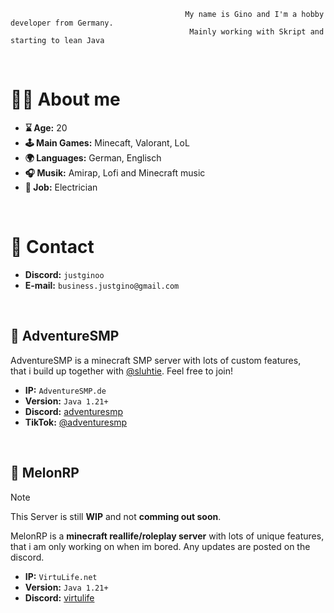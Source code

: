                                            My name is Gino and I'm a hobby developer from Germany.
                                            Mainly working with Skript and starting to lean Java
<br>

# 🙋‍♂️ About me
- **⌛️ Age:** 20
- **🕹️ Main Games:** Minecaft, Valorant, LoL
- **🌍 Languages:** German, Englisch
- **🎧 Musik:** Amirap, Lofi and Minecraft music
- **👷 Job:** Electrician
<br>


# 📩 Contact
- **Discord:** ``justginoo``
- **E-mail:** ``business.justgino@gmail.com``
<br>

## 💎 AdventureSMP
AdventureSMP is a minecraft SMP server with lots of custom features,\
that i build up together with [@sluhtie](https://github.com/sluhtie/sluhtie).
Feel free to join!

- **IP:** ``AdventureSMP.de``
- **Version:** ``Java 1.21+``
- **Discord:** [adventuresmp](https://discord.gg/adventuresmp)
- **TikTok:** [@adventuresmp](https://www.tiktok.com/@adventuresmp.de)
<br>

## 🚓 MelonRP
> [!NOTE]
> This Server is still **WIP** and not **comming out soon**.

MelonRP is a **minecraft reallife/roleplay server** with lots of unique features,\
that i am only working on when im bored. Any updates are posted on the discord.

- **IP:** ``VirtuLife.net``
- **Version:** ``Java 1.21+``
- **Discord:** [virtulife](https://discord.gg/jxbYSTb3eE)
